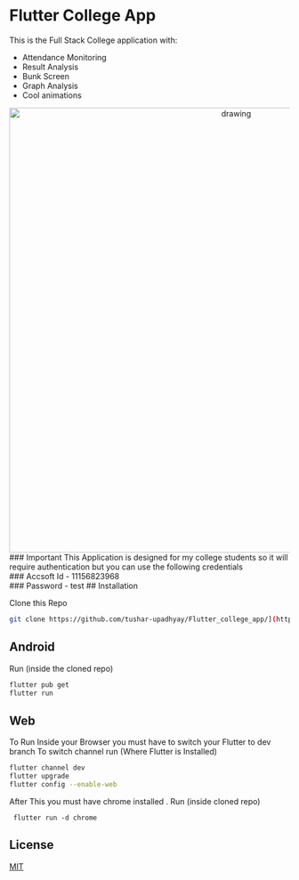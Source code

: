 
# Flutter College App

This is the Full Stack College application with:

 - Attendance Monitoring
 - Result Analysis
 - Bunk Screen
 - Graph Analysis
 - Cool animations
 <div align="center">
<img align="center" src="https://i.ibb.co/x5hZ3jc/ss.png" alt="drawing" width="800"/>
</div>
### Important
This Application is designed for my college students so it will require authentication but you can use the following credentials <br/>
### Accsoft Id - 11156823968 <br/>
### Password - test
## Installation

Clone this Repo <br/>
```bash
git clone https://github.com/tushar-upadhyay/Flutter_college_app/](https://github.com/tushar-upadhyay/Flutter_college_app.git
```
## Android
Run  (inside the cloned repo)
```bash
flutter pub get
flutter run 
```

## Web
To Run Inside your Browser you must have to  switch your Flutter  to dev branch
To switch channel run (Where Flutter is Installed)
```bash
flutter channel dev
flutter upgrade
flutter config --enable-web
```
After This you must have chrome installed . Run (inside cloned repo) 
```
 flutter run -d chrome
```

## License
[MIT](https://choosealicense.com/licenses/mit/)
